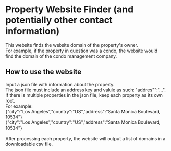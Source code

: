 # Property Website Finder (and potentially other contact information)
This website finds the website domain of the property's owner.<br> 
For example, if the property in question was a condo, the website would find the domain of the condo management company.

## How to use the website
Input a json file with information about the property.<br> 
The json file must include an address key and valule as such: "addres"":"...".<br>
If there is multiple properties in the json file, keep each property as its own root.<br>
For example:<br>
{"city":"Los Angeles","country":"US","address":"Santa Monica Boulevard, 10534"}<br>
{"city":"Los Angeles","country":"US","address":"Santa Monica Boulevard, 10534"}<br>
<br>
After processing each property, the website will output a list of domains in a downloadable csv file.